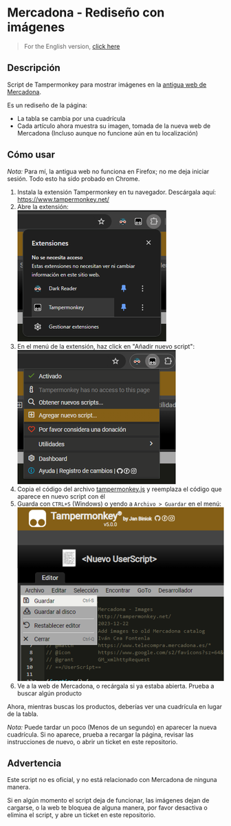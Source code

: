 # Mercadona - Rediseño con imágenes

> For the English version, [click here](README.md)

## Descripción

Script de Tampermonkey para mostrar imágenes en la [antigua web de Mercadona](https://www.telecompra.mercadona.es/).

Es un rediseño de la página:

- La tabla se cambia por una cuadrícula
- Cada artículo ahora muestra su imagen, tomada de la nueva web de Mercadona (Incluso aunque no funcione aún en tu localización)

## Cómo usar

_Nota:_ Para mí, la antigua web no funciona en Firefox; no me deja iniciar sesión. Todo esto ha sido probado en Chrome.

1. Instala la extensión Tampermonkey en tu navegador. Descárgala aquí: <https://www.tampermonkey.net/>
2. Abre la extensión:
   <br/>![Abrir extensión](docs/images/open-extension.png)
3. En el menú de la extensión, haz click en "Añadir nuevo script":
   <br/>![Añadir nuevo script](docs/images/add-new-script.png)
4. Copia el código del archivo [tampermonkey.js](tampermonkey.js) y reemplaza el código que aparece en nuevo script con él
5. Guarda con `CTRL+S` (Windows) o yendo a `Archivo > Guardar` en el menú:
   <br/>![Guardar script](docs/images/save-script.png)
6. Ve a la web de Mercadona, o recárgala si ya estaba abierta. Prueba a buscar algún producto

Ahora, mientras buscas los productos, deberías ver una cuadrícula en lugar de la tabla.

_Nota:_ Puede tardar un poco (Menos de un segundo) en aparecer la nueva cuadrícula. Si no aparece, prueba a recargar la página, revisar las instrucciones de nuevo, o abrir un ticket en este repositorio.

## Advertencia

Este script no es oficial, y no está relacionado con Mercadona de ninguna manera.

Si en algún momento el script deja de funcionar, las imágenes dejan de cargarse, o la web te bloquea de alguna manera, por favor desactiva o elimina el script, y abre un ticket en este repositorio.
